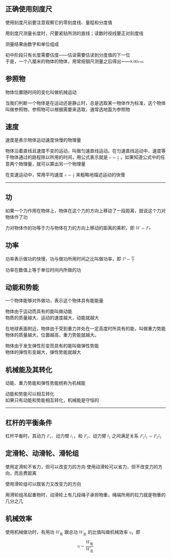 ## 正确使用刻度尺

使用刻度尺前要注意观察它的零刻度线、量程和分度值

用刻度尺测量长度时，尺要紧贴所测的直线；读数时视线要正对刻度线

测量结果由数字和单位组成

初中阶段只有长度需要估度——估读需要估读到分度值的下一位<br>
于是，一个八厘米的物体的物体，用常规钢尺测量之后得出——<math xmlns="http://www.w3.org/1998/Math/MathML"><mn>8.00</mn><mi>c</mi><mi>m</mi></math>

## 参照物

物体位置随时间的变化叫做机械运动

当我们判断一个物体是在运动还是静止时，总是选取某一物体作为标准，这个物体叫做参照物，参照物可以根据需要来选取，通常选地面为参照物

## 速度

速度是表示物体运动速度快慢的物理量

物体沿着直线且速度不变的运动，叫做匀速直线运动。在匀速直线运动中，速度等于物体通过的路程除以所用的时间，用公式表示就是 <math xmlns="http://www.w3.org/1998/Math/MathML"><mi>v</mi><mo>=</mo><mfrac><mi>s</mi><mi>t</mi></mfrac></math> 。如果知道公式中的任意两个物理量，就可以算出另一个物理量

在变速运动中，常用平均速度 <math xmlns="http://www.w3.org/1998/Math/MathML"><mi>v</mi><mo>=</mo><mfrac><mi>s</mi><mi>t</mi></mfrac></math> 来粗略地描述运动的快慢

---

## 功

如果一个力作用在物体上，物体在这个力的方向上移动了一段距离，就说这个力对物体作了功

力对物体作的功等于力与物体在力的方向上移动的距离的乘积，即 <math xmlns="http://www.w3.org/1998/Math/MathML"><mi>W</mi><mo>=</mo><mi>F</mi><mi>s</mi></math>

## 功率

功率表示做功的快慢，功与做功所用时间之比叫做功率，即 <math xmlns="http://www.w3.org/1998/Math/MathML"><mi>P</mi><mo>=</mo><mfrac><mi>W</mi><mi>t</mi></mfrac></math>

功率在数值上等于单位时间内所做的功

## 动能和势能

一个物体能够对外做功，表示这个物体具有能能量

物体由于运动而具有的能叫做动能<br>
物质的质量越大、运动的速度越大，动能就越大

在地球表面附近，物体由于受到重力并处在一定高度时所具有的能，叫做重力势能<br>
物体的质量越大，位置越高，重力势能就越大。

物体由于发生弹性形变而具有的能叫做弹性势能<br>
物体的弹性形变越大，弹性势能就越大

## 机械能及其转化

动能、重力势能和弹性势能统称为机械能

动能和势能可以相互转化<br>
如果只有动能和势能相互转化，机械能是守恒的

---

## 杠杆的平衡条件

杠杆平衡时，其动力 <math xmlns="http://www.w3.org/1998/Math/MathML"><msub><mi>F</mi><mrow><mn>1</mn></mrow></msub></math>、动力臂 <math xmlns="http://www.w3.org/1998/Math/MathML"><msub><mi>l</mi><mrow><mn>1</mn></mrow></msub></math>，和 <math xmlns="http://www.w3.org/1998/Math/MathML"><msub><mi>F</mi><mrow><mn>2</mn></mrow></msub></math>、动力臂 <math xmlns="http://www.w3.org/1998/Math/MathML"><msub><mi>l</mi><mrow><mn>2</mn></mrow></msub></math> 之间满足关系 <math xmlns="http://www.w3.org/1998/Math/MathML"><msub><mi>F</mi><mrow><mo>1</mo></mrow></msub><msub><mi>l</mi><mrow><mo>1</mo></mrow></msub><mo>=</mo><msub><mi>F</mi><mrow><mo>2</mo></mrow></msub><msub><mi>l</mi><mrow><mo>2</mo></mrow></msub></math>

## 定滑轮、动滑轮、滑轮组

使用定滑轮不省力，但可以改变力的方向
使用动滑轮可以省力，但不改变力的方向，而且费距离

使用滑轮组可以既省力又改变力的方向

用滑轮组吊起重物时，动滑轮上有几段绳子承担物重，绳端所用的拉力就是物重的几分之几

## 机械效率

使用机械做功时，有用功 <math xmlns="http://www.w3.org/1998/Math/MathML"><msub><mi>W</mi><mrow><mo>有</mo></mrow></msub></math> 跟总功 <math xmlns="http://www.w3.org/1998/Math/MathML"><msub><mi>W</mi><mrow><mo>总</mo></mrow></msub></math> 的比值叫做机械效率 <math xmlns="http://www.w3.org/1998/Math/MathML"><mi>η</mi></math>，即

<math xmlns="http://www.w3.org/1998/Math/MathML" display="block"><mi>η</mi><mo>=</mo><mfrac><msub><mi>W</mi><mrow><mo>有</mo></mrow></msub><msub><mi>W</mi><mrow><mo>总</mo></mrow></msub></mfrac></math>
